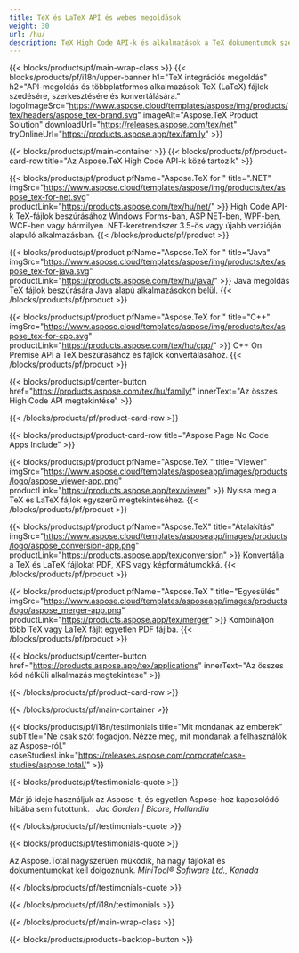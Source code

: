 ```yaml
---
title: TeX és LaTeX API és webes megoldások
weight: 30
url: /hu/
description: TeX High Code API-k és alkalmazások a TeX dokumentumok szedéséhez, feldolgozásához és konvertálásához. Ez a megoldás a PDF, EPS, SVG és a legtöbb képformátumot is támogatja kimeneti formátumként.
---
```


{{< blocks/products/pf/main-wrap-class >}}
{{< blocks/products/pf/i18n/upper-banner h1="TeX integrációs megoldás" h2="API-megoldás és többplatformos alkalmazások TeX (LaTeX) fájlok szedésére, szerkesztésére és konvertálására." logoImageSrc="https://www.aspose.cloud/templates/aspose/img/products/tex/headers/aspose_tex-brand.svg" imageAlt="Aspose.TeX Product Solution" downloadUrl="https://releases.aspose.com/tex/net" tryOnlineUrl="https://products.aspose.app/tex/family" >}}

{{< blocks/products/pf/main-container >}}
{{< blocks/products/pf/product-card-row title="Az Aspose.TeX High Code API-k közé tartozik" >}}

{{< blocks/products/pf/product pfName="Aspose.TeX for " title=".NET" imgSrc="https://www.aspose.cloud/templates/aspose/img/products/tex/aspose_tex-for-net.svg" productLink="https://products.aspose.com/tex/hu/net/" >}}
High Code API-k TeX-fájlok beszúrásához Windows Forms-ban, ASP.NET-ben, WPF-ben, WCF-ben vagy bármilyen .NET-keretrendszer 3.5-ös vagy újabb verzióján alapuló alkalmazásban.
{{< /blocks/products/pf/product >}}

{{< blocks/products/pf/product pfName="Aspose.TeX for " title="Java" imgSrc="https://www.aspose.cloud/templates/aspose/img/products/tex/aspose_tex-for-java.svg" productLink="https://products.aspose.com/tex/hu/java/" >}}
Java megoldás TeX fájlok beszúrására Java alapú alkalmazásokon belül.
{{< /blocks/products/pf/product >}}

{{< blocks/products/pf/product pfName="Aspose.TeX for " title="C++" imgSrc="https://www.aspose.cloud/templates/aspose/img/products/tex/aspose_tex-for-cpp.svg" productLink="https://products.aspose.com/tex/hu/cpp/" >}}
C++ On Premise API a TeX beszúrásához és fájlok konvertálásához.
{{< /blocks/products/pf/product >}}

{{< blocks/products/pf/center-button href="https://products.aspose.com/tex/hu/family/" innerText="Az összes High Code API megtekintése" >}}

{{< /blocks/products/pf/product-card-row >}}

{{< blocks/products/pf/product-card-row title="Aspose.Page No Code Apps Include" >}}

{{< blocks/products/pf/product pfName="Aspose.TeX " title="Viewer" imgSrc="https://www.aspose.cloud/templates/asposeapp/images/products/logo/aspose_viewer-app.png" productLink="https://products.aspose.app/tex/viewer" >}}
Nyissa meg a TeX és LaTeX fájlok egyszerű megtekintéséhez.
{{< /blocks/products/pf/product >}}

{{< blocks/products/pf/product pfName="Aspose.TeX" title="Átalakítás" imgSrc="https://www.aspose.cloud/templates/asposeapp/images/products/logo/aspose_conversion-app.png" productLink="https://products.aspose.app/tex/conversion" >}}
Konvertálja a TeX és LaTeX fájlokat PDF, XPS vagy képformátumokká.
{{< /blocks/products/pf/product >}}

{{< blocks/products/pf/product pfName="Aspose.TeX " title="Egyesülés" imgSrc="https://www.aspose.cloud/templates/asposeapp/images/products/logo/aspose_merger-app.png" productLink="https://products.aspose.app/tex/merger" >}}
Kombináljon több TeX vagy LaTeX fájlt egyetlen PDF fájlba.
{{< /blocks/products/pf/product >}}

{{< blocks/products/pf/center-button href="https://products.aspose.app/tex/applications" innerText="Az összes kód nélküli alkalmazás megtekintése" >}}

{{< /blocks/products/pf/product-card-row >}}

{{< /blocks/products/pf/main-container >}}

{{< blocks/products/pf/i18n/testimonials title="Mit mondanak az emberek" subTitle="Ne csak szót fogadjon. Nézze meg, mit mondanak a felhasználók az Aspose-ról." caseStudiesLink="https://releases.aspose.com/corporate/case-studies/aspose.total/" >}}

{{< blocks/products/pf/testimonials-quote >}}
<p class="first">
 Már jó ideje használjuk az Aspose-t, és egyetlen Aspose-hoz kapcsolódó hibába sem futottunk. .
 <em>
  Jac Gorden | Bicore, Hollandia
 </em>
</p>

{{< /blocks/products/pf/testimonials-quote >}}

{{< blocks/products/pf/testimonials-quote >}}
<p class="second">
 Az Aspose.Total nagyszerűen működik, ha nagy fájlokat és dokumentumokat kell dolgoznunk.
 <em>
  MiniTool® Software Ltd., Kanada
 </em>
</p>

{{< /blocks/products/pf/testimonials-quote >}}

{{< /blocks/products/pf/i18n/testimonials >}}

{{< /blocks/products/pf/main-wrap-class >}}

{{< blocks/products/products-backtop-button >}}